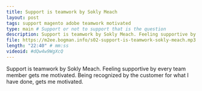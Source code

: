 ```yaml
---
title: Support is teamwork by Sokly Meach
layout: post
tags: support magento adobe teamwork motivated
type: main # Support or not to support that is the question
description: Support is teamwork by Sokly Meach. Feeling supportive by every team member gets me motivated. Being recognized by the customer for what I have done, gets me motivated.
file: https://m2ee.bogman.info/s02-support-is-teamwork-sokly-meach.mp3
length: "22:40" # mm:ss
videoid: #dQw4w9WgXcQ
---
```


Support is teamwork by Sokly Meach.
Feeling supportive by every team member gets me motivated.
Being recognized by the customer for what I have done, gets me motivated.